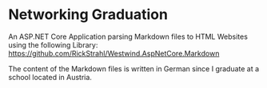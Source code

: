 # Networking Graduation
An ASP.NET Core Application parsing Markdown files to HTML Websites using the following Library:
https://github.com/RickStrahl/Westwind.AspNetCore.Markdown

The content of the Markdown files is written in German since I graduate at a school located in Austria.

